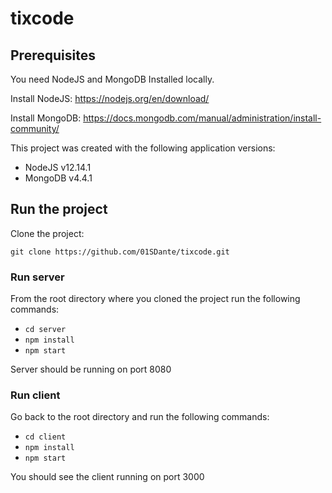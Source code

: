 # tixcode

## Prerequisites
You need NodeJS and MongoDB Installed locally. 

Install NodeJS: https://nodejs.org/en/download/

Install MongoDB: https://docs.mongodb.com/manual/administration/install-community/

This project was created with the following application versions:
- NodeJS v12.14.1
- MongoDB v4.4.1

## Run the project

Clone the project:

`git clone https://github.com/01SDante/tixcode.git`

### Run server

From the root directory where you cloned the project run the following commands:

* `cd server`
* `npm install`
* `npm start`

Server should be running on port 8080

### Run client

Go back to the root directory and run the following commands:

* `cd client`
* `npm install`
* `npm start`

You should see the client running on port 3000
